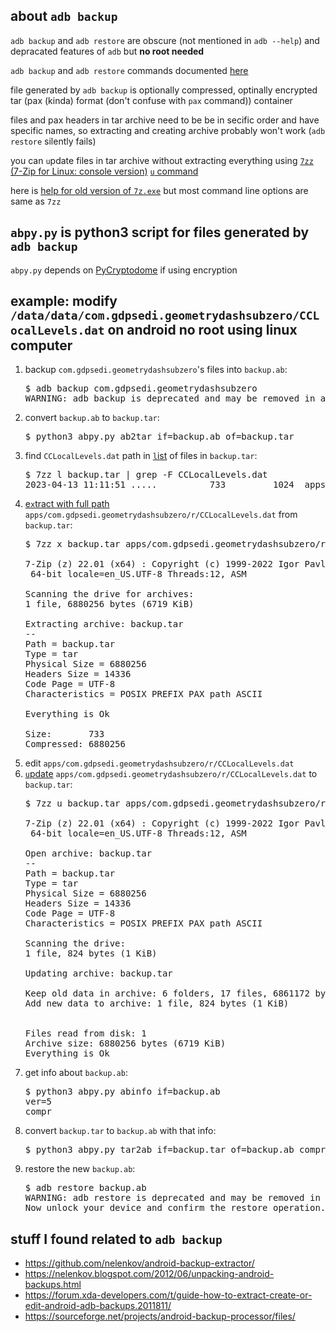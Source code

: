 ## about `adb backup`
`adb backup` and `adb restore` are obscure (not mentioned in `adb --help`) and depracated features of `adb` but **no root needed**

`adb backup` and `adb restore` commands documented [here](https://manpages.ubuntu.com/manpages/jammy/man1/adb.1.html)

file generated by `adb backup` is optionally compressed, optinally encrypted tar (pax (kinda) format (don't confuse with `pax` command)) container

files and pax headers in tar archive need to be be in secific order and have specific names, so extracting and creating archive probably won't work (`adb restore` silently fails)

you can `u`pdate files in tar archive without extracting everything using [`7zz` (7-Zip for Linux: console version)](https://7-zip.org/download.html) [`u` command](https://sevenzip.osdn.jp/chm/cmdline/commands/update.htm)

here is [help for old version of `7z.exe`](https://sevenzip.osdn.jp/chm/cmdline/index.htm) but most command line options are same as `7zz`

## `abpy.py` is python3 script for files generated by `adb backup`
`abpy.py` depends on [PyCryptodome](https://www.pycryptodome.org/src/installation) if using encryption

## example: modify `/data/data/com.gdpsedi.geometrydashsubzero/CCLocalLevels.dat` on android no root using linux computer
<ol>
<li>backup <code>com.gdpsedi.geometrydashsubzero</code>'s files into <code>backup.ab</code>:<pre lang="console">$ adb backup com.gdpsedi.geometrydashsubzero&#10;WARNING: adb backup is deprecated and may be removed in a future release</pre></li>
<li>convert <code>backup.ab</code> to <code>backup.tar</code>:<pre lang="console">$ python3 abpy.py ab2tar if=backup.ab of=backup.tar</pre></li>
<li>find <code>CCLocalLevels.dat</code> path in <a href="https://sevenzip.osdn.jp/chm/cmdline/commands/list.htm"><code>l</code>ist</a> of files in <code>backup.tar</code>:<pre lang="console">$ 7zz l backup.tar | grep -F CCLocalLevels.dat&#10;2023-04-13 11:11:51 .....          733         1024  apps/com.gdpsedi.geometrydashsubzero/r/CCLocalLevels.dat</pre></li>
<li><a href="https://sevenzip.osdn.jp/chm/cmdline/commands/extract_full.htm">e<code>x</code>tract with full path</a> <code>apps/com.gdpsedi.geometrydashsubzero/r/CCLocalLevels.dat</code> from <code>backup.tar</code>:<pre lang="console">$ 7zz x backup.tar apps/com.gdpsedi.geometrydashsubzero/r/CCLocalLevels.dat&#10;&#10;7-Zip (z) 22.01 (x64) : Copyright (c) 1999-2022 Igor Pavlov : 2022-07-15&#10; 64-bit locale=en_US.UTF-8 Threads:12, ASM&#10;&#10;Scanning the drive for archives:&#10;1 file, 6880256 bytes (6719 KiB)&#10;&#10;Extracting archive: backup.tar&#10;--&#10;Path = backup.tar&#10;Type = tar&#10;Physical Size = 6880256&#10;Headers Size = 14336&#10;Code Page = UTF-8&#10;Characteristics = POSIX PREFIX PAX path ASCII&#10;&#10;Everything is Ok&#10;&#10;Size:       733&#10;Compressed: 6880256</pre></li>
<li>edit <code>apps/com.gdpsedi.geometrydashsubzero/r/CCLocalLevels.dat</code></li>
<li><a href="https://sevenzip.osdn.jp/chm/cmdline/commands/update.htm"><code>u</code>pdate</a> <code>apps/com.gdpsedi.geometrydashsubzero/r/CCLocalLevels.dat</code> to <code>backup.tar</code>:<pre lang="console">$ 7zz u backup.tar apps/com.gdpsedi.geometrydashsubzero/r/CCLocalLevels.dat&#10;&#10;7-Zip (z) 22.01 (x64) : Copyright (c) 1999-2022 Igor Pavlov : 2022-07-15&#10; 64-bit locale=en_US.UTF-8 Threads:12, ASM&#10;&#10;Open archive: backup.tar&#10;--&#10;Path = backup.tar&#10;Type = tar&#10;Physical Size = 6880256&#10;Headers Size = 14336&#10;Code Page = UTF-8&#10;Characteristics = POSIX PREFIX PAX path ASCII&#10;&#10;Scanning the drive:&#10;1 file, 824 bytes (1 KiB)&#10;&#10;Updating archive: backup.tar&#10;&#10;Keep old data in archive: 6 folders, 17 files, 6861172 bytes (6701 KiB)&#10;Add new data to archive: 1 file, 824 bytes (1 KiB)&#10;&#10;    &#10;Files read from disk: 1&#10;Archive size: 6880256 bytes (6719 KiB)&#10;Everything is Ok</pre></li>
<li>get info about <code>backup.ab</code>:<pre lang="console">$ python3 abpy.py abinfo if=backup.ab&#10;ver=5&#10;compr</pre></li>
<li>convert <code>backup.tar</code> to <code>backup.ab</code> with that info:<pre lang="console">$ python3 abpy.py tar2ab if=backup.tar of=backup.ab compr ver=5</pre></li>
<li>restore the new <code>backup.ab</code>:<pre lang="console">$ adb restore backup.ab&#10;WARNING: adb restore is deprecated and may be removed in a future release&#10;Now unlock your device and confirm the restore operation.</pre></li>
</ol>

## stuff I found related to `adb backup`
* https://github.com/nelenkov/android-backup-extractor/
* https://nelenkov.blogspot.com/2012/06/unpacking-android-backups.html
* https://forum.xda-developers.com/t/guide-how-to-extract-create-or-edit-android-adb-backups.2011811/
* https://sourceforge.net/projects/android-backup-processor/files/
